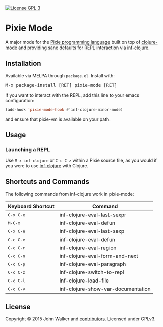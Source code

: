 [![License GPL 3][badge-license]][copying]
# Pixie Mode

A major mode for the [Pixie programming language] built on top of
[clojure-mode] and providing sane defaults for REPL interaction via
[inf-clojure].

## Installation

Available via MELPA through `package.el`. Install with:

<kbd>M-x package-install [RET] pixie-mode [RET]</kbd>

If you want to interact with the REPL, add this line to your emacs
configuration:

```el
(add-hook 'pixie-mode-hook #'inf-clojure-minor-mode)
```

and ensure that pixie-vm is available on your path.

## Usage
### Launching a REPL

Use `M-x inf-clojure` or `C-c C-z` within a Pixie source file, as you
would if you were to use [inf-clojure] with Clojure.

## Shortcuts and Commands

The following commands from inf-clojure work in pixie-mode:

Keyboard Shortcut    | Command
---------------------|----------------------------
<kbd>C-x C-e</kbd>   | inf-clojure-eval-last-sexpr
<kbd>M-C-x</kbd>     | inf-clojure-eval-defun 
<kbd>C-x C-e</kbd>   | inf-clojure-eval-last-sexp
<kbd>C-c C-e</kbd>   | inf-clojure-eval-defun
<kbd>C-c C-r</kbd>   | inf-clojure-eval-region
<kbd>C-c C-n</kbd>   | inf-clojure-eval-form-and-next
<kbd>C-c C-p</kbd>   | inf-clojure-eval-paragraph
<kbd>C-c C-z</kbd>   | inf-clojure-switch-to-repl
<kbd>C-c C-l</kbd>   | inf-clojure-load-file
<kbd>C-c C-v</kbd>   | inf-clojure-show-var-documentation
<!--
<kbd>C-c C-i</kbd>   | inf-clojure-show-ns-vars
<kbd>C-c C-A</kbd>   | inf-clojure-apropos
<kbd>C-c C-m</kbd>   | inf-clojure-macroexpand
<kbd>C-c C-a</kbd>   | inf-clojure-show-arglist
<kbd>C-c C-s</kbd>   | inf-clojure-show-var-source
<kbd>C-c M-n</kbd>   | inf-clojure-set-ns
-->

## License
   Copyright © 2015 John Walker and [contributors][]. Licensed under GPLv3.

[badge-license]: https://img.shields.io/badge/license-GPL_3-green.svg
[contributors]: https://github.com/johnwalker/pixie-mode/contributors
[COPYING]: http://www.gnu.org/copyleft/gpl.html
[Pixie programming language]: https://github.com/pixie-lang/pixie
[inf-clojure]: https://github.com/clojure-emacs/inf-clojure
[clojure-mode]: https://github.com/clojure-emacs/clojure-mode